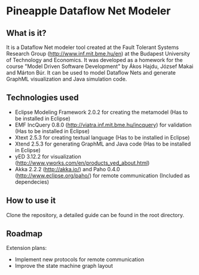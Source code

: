 Pineapple Dataflow Net Modeler
==============================

What is it?
-----------

It is a Dataflow Net modeler tool created at the Fault Tolerant Systems Research Group (http://www.inf.mit.bme.hu/en) at the Budapest University of Technology and Economics. It was developed as a homework for the course "Model Driven Software Development" by Ákos Hajdu, József Makai and Márton Búr. It can be used to model Dataflow Nets and generate GraphML visualization and Java simulation code.

Technologies used
-----------------

* Eclipse Modeling Framework 2.0.2 for creating the metamodel (Has to be installed in Eclipse)
* EMF IncQuery 0.8.0 (http://viatra.inf.mit.bme.hu/incquery) for validation (Has to be installed in Eclipse)
* Xtext 2.5.3 for creating textual language (Has to be installed in Eclipse)
* Xtend 2.5.3 for generating GraphML and Java code (Has to be installed in Eclipse)
* yED 3.12.2 for visualization (http://www.yworks.com/en/products_yed_about.html)
* Akka 2.2.2 (http://akka.io/) and Paho 0.4.0 (http://www.eclipse.org/paho/) for remote communication (Included as dependecies)

How to use it
-------------

Clone the repository, a detailed guide can be found in the root directory.

Roadmap
-------

Extension plans:
* Implement new protocols for remote communication
* Improve the state machine graph layout